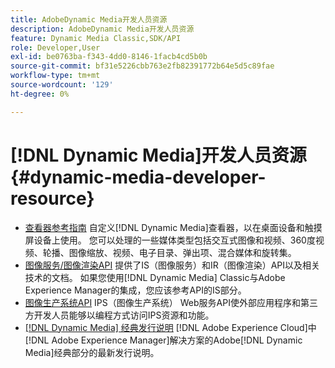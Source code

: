 ```yaml
---
title: AdobeDynamic Media开发人员资源
description: AdobeDynamic Media开发人员资源
feature: Dynamic Media Classic,SDK/API
role: Developer,User
exl-id: be0763ba-f343-4dd0-8146-1facb4cd5b0b
source-git-commit: bf31e5226cbb763e2fb82391772b64e5d5c89fae
workflow-type: tm+mt
source-wordcount: '129'
ht-degree: 0%

---
```


# [!DNL Dynamic Media]开发人员资源{#dynamic-media-developer-resource}

* [查看器参考指南](/help/aem-viewers-ref/homeviewers.md)<!-- (https://experienceleague.adobe.com/docs/dynamic-media-developer-resources/library/homeviewers.html?lang=zh-Hans) -->
自定义[!DNL Dynamic Media]查看器，以在桌面设备和触摸屏设备上使用。 您可以处理的一些媒体类型包括交互式图像和视频、360度视频、轮播、图像缩放、视频、电子目录、弹出项、混合媒体和旋转集。
* [图像服务/图像渲染API](/help/aem-is-ir-api/homeisir.md)<!-- (https://experienceleague.adobe.com/docs/dynamic-media-developer-resources/image-serving-api/homeisir.html?lang=zh-Hans) -->
提供了IS（图像服务）和IR（图像渲染）API以及相关技术的文档。 如果您使用[!DNL Dynamic Media] Classic与Adobe Experience Manager的集成，您应该参考API的IS部分。
* [图像生产系统API](/help/aem-ips-api/c-overview.md)
IPS（图像生产系统） Web服务API使外部应用程序和第三方开发人员能够以编程方式访问IPS资源和功能。
* [[!DNL Dynamic Media] 经典发行说明](/help/s7-release-notes/s7rn2017.md)
[!DNL Adobe Experience Cloud]中[!DNL Adobe Experience Manager]解决方案的Adobe[!DNL Dynamic Media]经典部分的最新发行说明。

